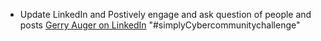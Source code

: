 - Update LinkedIn and Postively engage and ask question of people and posts
	[Gerry Auger on LinkedIn]( https://www.linkedin.com/in/geraldauger/)
	"#simplyCybercommunitychallenge" 
 
